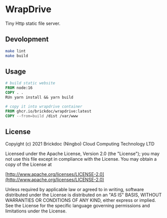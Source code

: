 # WrapDrive

Tiny Http static file server.

## Devolopment

```bash
make lint
make build
```

## Usage

```Dockerfile
# build static website
FROM node:16
COPY . .
RUn yarn install && yarn build

# copy it into wrapdrive container
FROM ghcr.io/brickdoc/wrapdrive:latest
COPY --from=build /dist /var/www
```

## License

Copyight (c) 2021 Brickdoc (Ningbo) Cloud Computing Technology LTD

Licensed under the Apache License, Version 2.0 (the "License");
you may not use this file except in compliance with the License.
You may obtain a copy of the License at

[http://www.apache.org/licenses/LICENSE-2.0](http://www.apache.org/licenses/LICENSE-2.0)

Unless required by applicable law or agreed to in writing, software
distributed under the License is distributed on an "AS IS" BASIS,
WITHOUT WARRANTIES OR CONDITIONS OF ANY KIND, either express or implied.
See the License for the specific language governing permissions and
limitations under the License.
